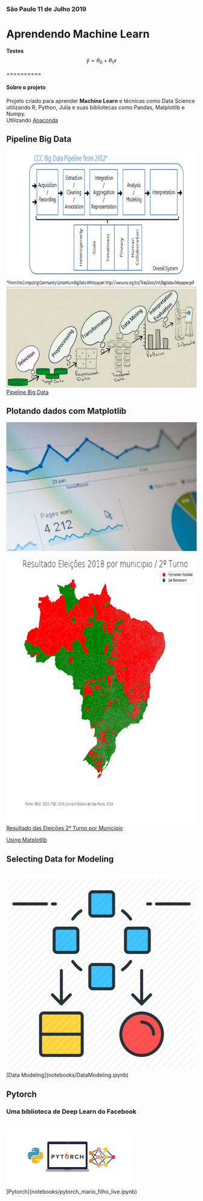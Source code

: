 ### São Paulo 11  de Julho 2019
# Aprendendo Machine Learn

**Testes**
$$
\hat{y} = \theta_0 + \theta_1 x
$$

==========

#### Sobre o projeto
Projeto criado para aprender **Machine Learn** e técnicas como Data Science utilizando R, Python, Julia e suas bibliotecas como Pandas, Matplotlib e Numpy.<br/>
Utilizando [Anaconda](https://anaconda.org)
## Pipeline Big Data <br/>
<img src="img/datapic3.png" alt="CCC Pipeline 2012" height="361" width="807"> <br/>
<img src="img/kddpipeline1996.png" alt="KDD Pipeline 1996" height="262" width="687"> <br/>
[Pipeline Big Data](notebooks/PipelineBigData.ipynb)
## Plotando dados com Matplotlib <br/>
<img src="img/agence-olloweb-qfp4-Ud6Fyg-unsplash.jpg" alt="Unsplash Beautiful Images" height="340" width="512"> <br/>

<img src="img/resultado_eleicoes_2018_2turno.png" alt="Resultado Eleições 2018 por Municipio" height="703" width="712"> <br/>
[Resultado das Eleicões 2º Turno por Municipio](notebooks/eleicoes2018_resultado_por_municipio.ipynb)


[Using Matplotlib](notebooks/UsingMatplotlib.ipynb)
## Selecting Data for Modeling
<br/>
<img src="img/datamodelling.png" alt="Data Modelling" height="512" width="512"> <br/>
[Data Modeling](notebooks/DataModeling.ipynb)


## Pytorch
### Uma biblioteca de Deep Learn do Facebook
<br/>
<img src="img/pytorch.png" alt="Pytorch Deep Learn by Facebook" height="157" width="321"> <br/>
[Pytorch](notebooks/pytorch_mario_filho_live.ipynb) 
